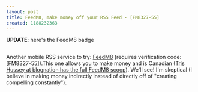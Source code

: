 ```yaml
---
layout: post
title: FeedM8, make money off your RSS Feed - [FM8327-55]
created: 1188232363
---
```

<p><strong>UPDATE</strong>: here&#39;s the FeedM8 badge </p> <a href="http://feedm8.com/web/feed_send?feedid=523" target="fmpopup"><img src="http://feedm8.com/web/images/send5.gif" border="0" alt="" /></a> <p>Another mobile RSS service to try: <a href="http://feedm8.com/">FeedM8</a> (requires verification code: [FM8327-55]).This one allows you to make money and is Canadian (<a href="http://catech.blognation.com/2007/08/25/feedm8-from-wattpad-makes-a-mobile-version-of-your-blog-and-feed-that-earns-you-money-too/">Tris Hussey at blognation has the full FeedM8 scoop</a>). We&#39;ll see! I&#39;m skeptical (I believe in making money indirectly instead of directly off of &quot;creating compelling constantly&quot;). </p>
